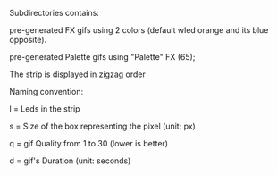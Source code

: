 Subdirectories contains:

pre-generated FX gifs using 2 colors (default wled orange and its blue opposite). 

pre-generated Palette gifs using "Palette" FX (65);

The strip is displayed in zigzag order

Naming convention:

l = Leds in the strip

s = Size of the box representing the pixel (unit: px)

q = gif Quality from 1 to 30 (lower is better)

d = gif's Duration (unit: seconds)
